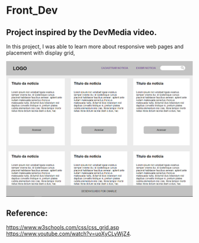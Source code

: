 # Front_Dev
## Project inspired by the DevMedia video.
In this project, I was able to learn more about responsive web pages and placement with display grid,

<img src="Overview.png">

  ## Reference: 
  https://www.w3schools.com/css/css_grid.asp<br>
  https://www.youtube.com/watch?v=uoXyCLyWjZ4.
   
